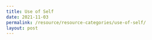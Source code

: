 ```yaml
---
title: Use of Self
date: 2021-11-03
permalink: /resource/resource-categories/use-of-self/
layout: post
---
```

